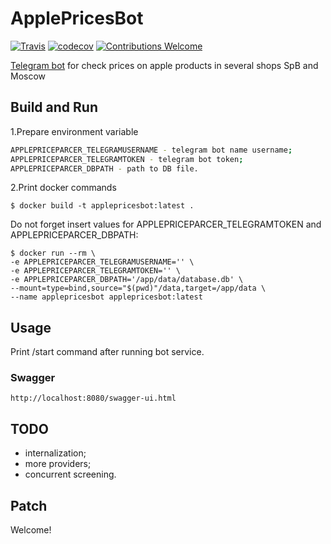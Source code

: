 # ApplePricesBot #

[![Travis](https://travis-ci.org/proshik/applepricesbot.svg?branch=master)](https://travis-ci.org/proshik/ajpriceparcer.svg?branch=master)
[![codecov](https://codecov.io/gh/proshik/applepricesbot/branch/master/graph/badge.svg)](https://codecov.io/gh/proshik/applepricesbot)
[![Contributions Welcome](https://img.shields.io/badge/contributions-welcome-brightgreen.svg?style=flat)](https://github.com/proshik/applepricesbot/issues)

[Telegram bot](https://t.me/ApplePrices_bot) for check prices on apple products in several shops SpB and Moscow

## Build and Run ##

1.Prepare environment variable

```bash
APPLEPRICEPARCER_TELEGRAMUSERNAME - telegram bot name username;
APPLEPRICEPARCER_TELEGRAMTOKEN - telegram bot token;
APPLEPRICEPARCER_DBPATH - path to DB file.
```

2.Print docker commands

```docker
$ docker build -t applepricesbot:latest .
```

Do not forget insert values for APPLEPRICEPARCER_TELEGRAMTOKEN and APPLEPRICEPARCER_DBPATH:

```docker
$ docker run --rm \
-e APPLEPRICEPARCER_TELEGRAMUSERNAME='' \
-e APPLEPRICEPARCER_TELEGRAMTOKEN='' \
-e APPLEPRICEPARCER_DBPATH='/app/data/database.db' \
--mount=type=bind,source="$(pwd)"/data,target=/app/data \
--name applepricesbot applepricesbot:latest 
```

## Usage

Print /start command after running bot service.

### Swagger

`http://localhost:8080/swagger-ui.html`

## TODO

- internalization;
- more providers;
- concurrent screening.

## Patch 

Welcome!
